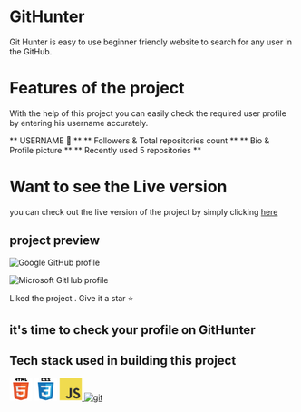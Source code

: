 # GitHunter

Git Hunter is easy to use beginner friendly website to search for any user in the GitHub.

# Features of the project
With the help of this project you can easily check the required user profile by entering his username accurately.

** USERNAME 👤 ** 
** Followers  & Total repositories count **
** Bio & Profile picture **
** Recently used 5 repositories **

# Want to see the Live version
you can check out the live version of the project by simply clicking [here](
https://git-hunter.netlify.app/)


## project preview 


![Google GitHub profile](https://user-images.githubusercontent.com/119673958/227143043-cf9da988-1361-43ec-8f4b-f61f66d9d633.jpg)


![Microsoft GitHub profile](https://user-images.githubusercontent.com/119673958/227143074-81000d4b-95d9-4420-8dfd-7ec035c8f48a.jpg)



Liked the project . Give it a star ⭐


## it's time to check your profile on GitHunter 

## Tech stack used in building this project

<img src="https://raw.githubusercontent.com/devicons/devicon/master/icons/html5/html5-original-wordmark.svg" alt="html5" width="40" height="40"/> </a>
<img src="https://raw.githubusercontent.com/devicons/devicon/master/icons/css3/css3-original-wordmark.svg" alt="css3" width="40" height="40"/> </a>
<a href="https://developer.mozilla.org/en-US/docs/Web/JavaScript" target="_blank" rel="noreferrer"> <img src="https://raw.githubusercontent.com/devicons/devicon/master/icons/javascript/javascript-original.svg" alt="javascript" width="40" height="40"/> </a>  <a href="https://git-scm.com/" target="_blank" rel="noreferrer"> 
  <img src="https://www.vectorlogo.zone/logos/git-scm/git-scm-icon.svg" alt="git" width="40" height="40"/> </a> 
  

